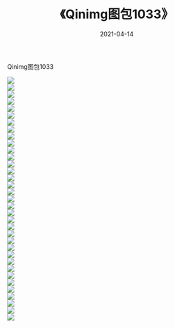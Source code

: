 ﻿---
layout: post
title:  《Qinimg图包1033》
date:   2021-04-14
img: http://imgx.orgx.ga/Qinimg图包/Qinimg图包1033/000.jpg
categories: [美女, 清纯, 唯美]
---

Qinimg图包1033

 ![](http://imgx.orgx.ga/Qinimg图包/Qinimg图包1033/001.jpg) <br>![](http://imgx.orgx.ga/Qinimg图包/Qinimg图包1033/002.jpg) <br>![](http://imgx.orgx.ga/Qinimg图包/Qinimg图包1033/003.jpg) <br>![](http://imgx.orgx.ga/Qinimg图包/Qinimg图包1033/004.jpg) <br>![](http://imgx.orgx.ga/Qinimg图包/Qinimg图包1033/005.jpg) <br>![](http://imgx.orgx.ga/Qinimg图包/Qinimg图包1033/006.jpg) <br>![](http://imgx.orgx.ga/Qinimg图包/Qinimg图包1033/007.jpg) <br>![](http://imgx.orgx.ga/Qinimg图包/Qinimg图包1033/008.jpg) <br>![](http://imgx.orgx.ga/Qinimg图包/Qinimg图包1033/009.jpg) <br>![](http://imgx.orgx.ga/Qinimg图包/Qinimg图包1033/010.jpg) <br>![](http://imgx.orgx.ga/Qinimg图包/Qinimg图包1033/011.jpg) <br>![](http://imgx.orgx.ga/Qinimg图包/Qinimg图包1033/012.jpg) <br>![](http://imgx.orgx.ga/Qinimg图包/Qinimg图包1033/013.jpg) <br>![](http://imgx.orgx.ga/Qinimg图包/Qinimg图包1033/014.jpg) <br>![](http://imgx.orgx.ga/Qinimg图包/Qinimg图包1033/015.jpg) <br>![](http://imgx.orgx.ga/Qinimg图包/Qinimg图包1033/016.jpg) <br>![](http://imgx.orgx.ga/Qinimg图包/Qinimg图包1033/017.jpg) <br>![](http://imgx.orgx.ga/Qinimg图包/Qinimg图包1033/018.jpg) <br>![](http://imgx.orgx.ga/Qinimg图包/Qinimg图包1033/019.jpg) <br>![](http://imgx.orgx.ga/Qinimg图包/Qinimg图包1033/020.jpg) <br>![](http://imgx.orgx.ga/Qinimg图包/Qinimg图包1033/021.jpg) <br>![](http://imgx.orgx.ga/Qinimg图包/Qinimg图包1033/022.jpg) <br>![](http://imgx.orgx.ga/Qinimg图包/Qinimg图包1033/023.jpg) <br>![](http://imgx.orgx.ga/Qinimg图包/Qinimg图包1033/024.jpg) <br>![](http://imgx.orgx.ga/Qinimg图包/Qinimg图包1033/025.jpg) <br>![](http://imgx.orgx.ga/Qinimg图包/Qinimg图包1033/026.jpg) <br>![](http://imgx.orgx.ga/Qinimg图包/Qinimg图包1033/027.jpg) <br>![](http://imgx.orgx.ga/Qinimg图包/Qinimg图包1033/028.jpg) <br>![](http://imgx.orgx.ga/Qinimg图包/Qinimg图包1033/029.jpg) <br>![](http://imgx.orgx.ga/Qinimg图包/Qinimg图包1033/030.jpg) <br>![](http://imgx.orgx.ga/Qinimg图包/Qinimg图包1033/031.jpg) <br>![](http://imgx.orgx.ga/Qinimg图包/Qinimg图包1033/032.jpg) <br>![](http://imgx.orgx.ga/Qinimg图包/Qinimg图包1033/033.jpg) <br>![](http://imgx.orgx.ga/Qinimg图包/Qinimg图包1033/034.jpg) <br>![](http://imgx.orgx.ga/Qinimg图包/Qinimg图包1033/035.jpg) <br>